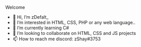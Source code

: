 
Welcome 

- 👋 Hi, I’m zDefalt_
- 👀 I’m interested in HTML, CSS, PHP or any web language..
- 🌱 I’m currently learning C#
- 💞️ I’m looking to collaborate on HTML, CSS and JS projects
- 📫 How to reach me discord: zShay#3753
